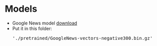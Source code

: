 # Models

- Google News model [download](https://drive.google.com/uc?id=0B7XkCwpI5KDYNlNUTTlSS21pQmM&export=download)
- Put it in this folder: <pre> './pretrained/GoogleNews-vectors-negative300.bin.gz'</pre>
